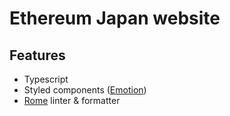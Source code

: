 # Ethereum Japan website

## Features

- Typescript
- Styled components ([Emotion](https://github.com/emotion-js/emotion))
- [Rome](https://github.com/rome/tools) linter & formatter
